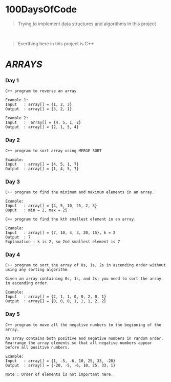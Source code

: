 # 100DaysOfCode
> Trying to implement data structures and algorithms in this project

<br/>

> Everthing here in this project is C++

# ***ARRAYS***
### Day 1
```
C++ program to reverse an array

Example 1:
Input   : array[] = {1, 2, 3}
Output  : array[] = {3, 2, 1}

Example 2:
Input   :  array[] = {4, 5, 1, 2}
Output  : array[] = {2, 1, 5, 4}
```

### Day 2
```
C++ program to sort array using MERGE SORT

Example:
Input   : array[] = {4, 5, 1, 7}
Output  : array[] = {1, 4, 5, 7}
```
### Day 3
```
C++ program to find the minimum and maximum elements in an array.

Example:
Input   : array[] = {4, 5, 10, 25, 2, 3}
Ouput   : min = 2, max = 25
```
```
C++ program to find the kth smallest element in an array.

Example:
Input   : array[] = {7, 10, 4, 3, 20, 15}, k = 2
Output  : 7
Explanation : k is 2, so 2nd smallest element is 7
```
### Day 4
```
C++ program to sort the array of 0s, 1s, 2s in ascending order without using any sorting algorithm

Given an array containing 0s, 1s, and 2s; you need to sort the array in ascending order.

Example:
Input   : array[] = {2, 1, 1, 0, 0, 2, 0, 1}
Output  : array[] = {0, 0, 0, 1, 1, 1, 2, 2}
```
### Day 5
```
C++ program to move all the negative numbers to the beginning of the array.

An array contains both positive and negative numbers in random order.
Rearrange the array elements so that all negative numbers appear before all positive numbers.

Example:
Input   : array[] = {1, -5, -6, 10, 25, 33, -20}
Output  : array[] = {-20, -5, -6, 10, 25, 33, 1}

Note : Order of elements is not important here. 
```